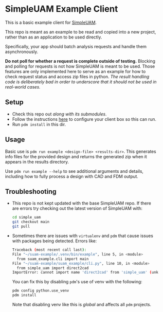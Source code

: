 # SimpleUAM Example Client

This is a basic example client for [SimpleUAM](https://github.com/LOGiCS-Project/swri-simple-uam-pipeline).

This repo is meant as an example to be read and copied into a new project,
rather than as an application to be used directly.

Specifically, your app should batch analysis requests and handle them
asynchronously.

**Do not poll for whether a request is complete outside of testing.**
Blocking and polling for requests is not how SimpleUAM is meant to be used.
Those features are only implemented here to serve as an example for how to
check request status and access zip files in python.
*The result handling code is deliberately bad in order to underscore that
it should not be used in real-world cases.*

## Setup

- Check this repo out *along with its submodules*.
- Follow the instructions [here](https://logics-project.github.io/swri-simple-uam-pipeline/setup/client/)
  to configure your client box so this can run.
- Run `pdm install` in this dir.

## Usage

Basic use is `pdm run example <design-file> <results-dir>`.
This generates info files for the provided design and returns the generated zip
when it appears in the results directory.

Use `pdm run example --help` to see additional arguments and details, including
how to fully process a design with CAD and FDM output.

## Troubleshooting

- This repo is not kept updated with the base SimpleUAM repo.
  If there are errors try checking out the latest version of SimpleUAM with:

  ```bash
  cd simple_uam
  git checkout main
  git pull
  ```

- Sometimes there are issues with `virtualenv` and `pdm` that cause issues with
  packages being detected. Errors like:

  ```bash
  Traceback (most recent call last):
  File "~/suam-example/.venv/bin/example", line 5, in <module>
    from suam_example.cli import main
  File "~/suam-example/suam_example/cli.py", line 10, in <module>
    from simple_uam import direct2cad
  ImportError: cannot import name 'direct2cad' from 'simple_uam' (unknown location)
  ```

  You can fix this by disabling `pdm`'s use of venv with the following:

  ```bash
  pdm config python.use_venv
  pdm install
  ```

  Note that disabling venv like this is *global* and affects all `pdm` projects.
